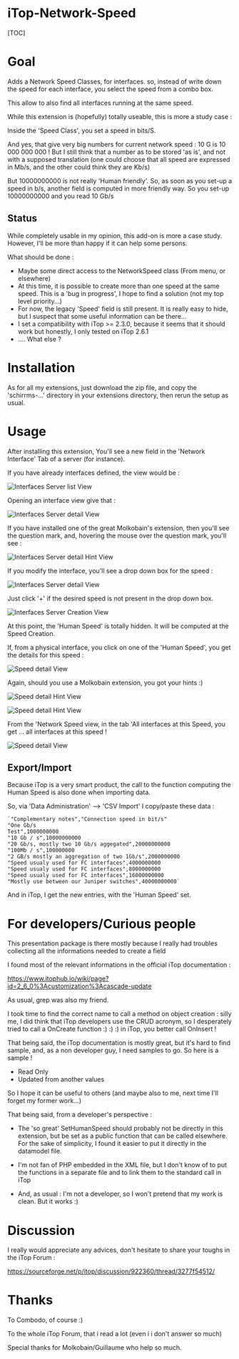 

# iTop-Network-Speed

[TOC]

# Goal

Adds a Network Speed Classes, for interfaces. so, instead of write down the speed for each interface, you select the speed from a combo box.

This allow to also find all interfaces running at the same speed.

While this extension is (hopefully) totally useable, this is more a study case :

Inside the 'Speed Class', you set a speed in bits/S.

And yes, that give very big numbers for current network speed : 10 G is 10 000 000 000 ! But I still think that a number as to be stored 'as is', and not with a supposed translation (one could choose that all speed are expressed in Mb/s, and the other could think they are Kb/s)

But 10000000000 is not really 'Human friendly'. So, as soon as you set-up a speed in b/s, another field is computed in more friendly way. So you set-up 10000000000 and you read 10 Gb/s

## Status

While completely usable in my opinion, this add-on is more a case study. However, I'll be more than happy if it can help some persons.

What should be done :

* Maybe some direct access to the NetworkSpeed class (From menu, or elsewhere)
* At this time, it is possible to create more than one speed at the same speed. This is a 'bug in progress', I hope to find a solution (not my top level priority...)
* For now, the legacy 'Speed' field is still present. It is really easy to hide, but I suspect that some useful information can be there...
* I set a compatibility with iTop >= 2.3.0, because it seems that it should work but honestly, I only tested on iTop 2.6.1
* .... What else ?

# Installation

As for all my extensions, just download the zip file, and copy the 'schirrms-...' directory in your extensions directory, then rerun the setup as usual.

# Usage

After installing this extension, You'll see a new field in the 'Network Interface' Tab of a server (for instance).

If you have already interfaces defined, the view would be :

![Interfaces Server list View](images/PhysicalInterfacesList.png)

Opening an interface view give that :

![Interfaces Server detail View](images/PhysicalInterfacesDetail.png)



If you have installed one of the great Molkobain's extension, then you'll see the question mark, and, hovering the mouse over the question mark, you'll see :

![Interfaces Server detail Hint View](images/PhysicalInterfacesDetailHint.png)

If you modify the interface, you'll see a drop down box for the speed :

![Interfaces Server detail View](images/PhysicalInterfacesDetailEdit.png)

Just click '+' if the desired speed is not present in the drop down box.

![Interfaces Server Creation View](images/NewSpeedCreation.png)

At this point, the 'Human Speed' is totally hidden. It will be computed at the Speed Creation.

If, from a physical interface, you click on one of the 'Human Speed', you get the details for this speed :

![Speed detail View](images/NetworkSpeedDetail.png)

Again, should you use a Molkobain extension, you got your hints :)

![Speed detail Hint View](images/NetworkSpeedDetailHint1.png)

![Speed detail Hint View](images/NetworkSpeedDetailHint2.png)

From the 'Network Speed view, in the tab 'All interfaces at this Speed, you get ... all interfaces at this speed !





![Speed detail View](images/NetworkSpeedInterfacesList.png)

## Export/Import

Because iTop is a very smart product, the call to the function computing the Human Speed is also done when importing data.

So, via 'Data Administration' --> 'CSV Import' I copy/paste these data :

```
`"Complementary notes","Connection speed in bit/s"
"One Gb/s 
Test",1000000000
"10 Gb / s",10000000000
"20 Gb/s, mostly two 10 Gb/s aggegated",20000000000
"100Mb / s",100000000
"2 GB/s mostly an aggregation of two 1Gb/s",2000000000
"Speed usualy used for FC interfaces",4000000000
"Speed usualy used for FC interfaces",8000000000
"Speed usualy used for FC interfaces",16000000000
"Mostly use between our Juniper switches",40000000000`
```

And in iTop, I get the new entries, with the 'Human Speed' set.

# For developers/Curious people

This presentation package is there mostly because I really had troubles collecting all the informations needed to create a field

I found most of the relevant informations in the official iTop documentation :

https://www.itophub.io/wiki/page?id=2_6_0%3Acustomization%3Acascade-update

As usual, grep was also my friend.

I took time to find the correct name to call a method on object creation : silly me, I did think that iTop developers use the CRUD acronym, so I desperately tried to call a OnCreate function :) :) :) in iTop, you better call OnInsert !

That being said, the iTop documentation is mostly great, but it's hard to find sample, and, as a non developer guy, I need samples to go. So here is a sample !



* Read Only
* Updated from another values 

So I hope it can be useful to others (and maybe also to me, next time I'll forget my former work...)

That being said, from a developer's perspective :

* The 'so great' SetHumanSpeed should probably not be directly in this extension, but be set as a public function that can be called elsewhere. For the sake of simplicity, I found it easier to put it directly in the datamodel file.

* I'm not fan of PHP embedded in the XML file, but I don't know of to put the functions in a separate file and to link them to the standard call in iTop

* And, as usual : I'm not a developer, so I won't pretend that my work is clean. But it works :)

  

# Discussion

I really would appreciate any advices, don't hesitate to share your toughs in the iTop Forum :

https://sourceforge.net/p/itop/discussion/922360/thread/3277f54512/

# Thanks

To Combodo, of course :)

To the whole iTop Forum, that i read a lot (even i i don't answer so much)

Special thanks for Molkobain/Guillaume who help so much.